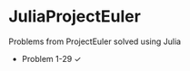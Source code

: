 JuliaProjectEuler
=================

Problems from ProjectEuler solved using Julia

- Problem 1-29  ✓
